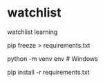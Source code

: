 # watchlist
 watchlist learning

pip freeze > requirements.txt

python -m venv env  # Windows

pip install -r requirements.txt
